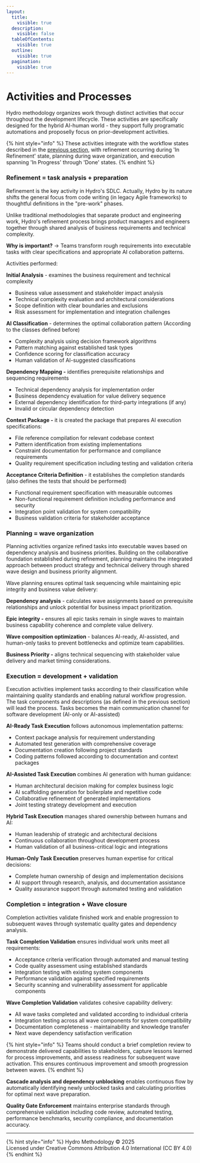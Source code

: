 ```yaml
---
layout:
  title:
    visible: true
  description:
    visible: false
  tableOfContents:
    visible: true
  outline:
    visible: true
  pagination:
    visible: true
---
```


# Activities and Processes

Hydro methodology organizes work through distinct activities that occur throughout the development lifecycle. These activities are specifically designed for the hybrid AI-human world - they support fully programatic automations and proposelly focus on prior-development activities.

{% hint style="info" %}
These activities integrate with the workflow states described in the [previous section](workflow.md), with refinement occurring during 'In Refinement' state, planning during wave organization, and execution spanning 'In Progress' through 'Done' states.
{% endhint %}

### Refinement = task analysis + preparation

Refinement is the key activity in Hydro's SDLC. Actually, Hydro by its nature shifts the general focus from code writing (in legacy Agile frameworks) to thoughtful definitions in the "pre-work" phases.&#x20;

Unlike traditional methodologies that separate product and engineering work, Hydro's refinement process brings product managers and engineers together through shared analysis of business requirements and technical complexity.&#x20;

**Why is important?** → Teams transform rough requirements into executable tasks with clear specifications and appropriate AI collaboration patterns.

Activities performed:

**Initial Analysis** - examines the business requirement and technical complexity

* Business value assessment and stakeholder impact analysis
* Technical complexity evaluation and architectural considerations
* Scope definition with clear boundaries and exclusions
* Risk assessment for implementation and integration challenges

**AI Classification** - determines the optimal collaboration pattern (According to the classes defined before)

* Complexity analysis using decision framework algorithms
* Pattern matching against established task types
* Confidence scoring for classification accuracy
* Human validation of AI-suggested classifications

**Dependency Mapping -** identifies prerequisite relationships and sequencing requirements

* Technical dependency analysis for implementation order
* Business dependency evaluation for value delivery sequence
* External dependency identification for third-party integrations (if any)
* Invalid or circular dependency detection

**Context Package -** it is created the package that prepares AI execution specifications:

* File reference compilation for relevant codebase context
* Pattern identification from existing implementations
* Constraint documentation for performance and compliance requirements
* Quality requirement specification including testing and validation criteria

**Acceptance Criteria Definition** - it establishes the completion standards (also defines the tests that should be performed)

* Functional requirement specification with measurable outcomes
* Non-functional requirement definition including performance and security
* Integration point validation for system compatibility
* Business validation criteria for stakeholder acceptance

### Planning = wave organization

Planning activities organize refined tasks into executable waves based on dependency analysis and business priorities. Building on the collaborative foundation established during refinement, planning maintains the integrated approach between product strategy and technical delivery through shared wave design and business priority alignment.

Wave planning ensures optimal task sequencing while maintaining epic integrity and business value delivery:

**Dependency analysis** - calculates wave assignments based on prerequisite relationships and unlock potential for business impact prioritization.

**Epic integrity -** ensures all epic tasks remain in single waves to maintain business capability coherence and complete value delivery.

**Wave composition optimization** - balances AI-ready, AI-assisted, and human-only tasks to prevent bottlenecks and optimize team capabilities.

**Business Priority -** aligns technical sequencing with stakeholder value delivery and market timing considerations.

### Execution = development + validation

Execution activities implement tasks according to their classification while maintaining quality standards and enabling natural workflow progression. The task components and descriptions (as defined in the previous section) will lead the process. Tasks becomes the main communication channel for software development (AI-only or AI-assisted)

**AI-Ready Task Execution** follows autonomous implementation patterns:

* Context package analysis for requirement understanding
* Automated test generation with comprehensive coverage
* Documentation creation following project standards
* Coding patterns followed according to documentation and context packages

**AI-Assisted Task Execution** combines AI generation with human guidance:

* Human architectural decision making for complex business logic
* AI scaffolding generation for boilerplate and repetitive code
* Collaborative refinement of generated implementations
* Joint testing strategy development and execution

**Hybrid Task Execution** manages shared ownership between humans and AI:

* Human leadership of strategic and architectural decisions
* Continuous collaboration throughout development process
* Human validation of all business-critical logic and integrations

**Human-Only Task Execution** preserves human expertise for critical decisions:

* Complete human ownership of design and implementation decisions
* AI support through research, analysis, and documentation assistance
* Quality assurance support through automated testing and validation

### Completion = integration + Wave closure

Completion activities validate finished work and enable progression to subsequent waves through systematic quality gates and dependency analysis.

**Task Completion Validation** ensures individual work units meet all requirements:

* Acceptance criteria verification through automated and manual testing
* Code quality assessment using established standards
* Integration testing with existing system components
* Performance validation against specified requirements
* Security scanning and vulnerability assessment for applicable components

**Wave Completion Validation** validates cohesive capability delivery:

* All wave tasks completed and validated according to individual criteria
* Integration testing across all wave components for system compatibility
* Documentation completeness - maintainability and knowledge transfer
* Next wave dependency satisfaction verification

{% hint style="info" %}
Teams should conduct a brief completion review to demonstrate delivered capabilities to stakeholders, capture lessons learned for process improvements, and assess readiness for subsequent wave activation. This ensures continuous improvement and smooth progression between waves.
{% endhint %}

**Cascade analysis and dependency unblocking** enables continuous flow by automatically identifying newly unblocked tasks and calculating priorities for optimal next wave preparation.

**Quality Gate Enforcement** maintains enterprise standards through comprehensive validation including code review, automated testing, performance benchmarks, security compliance, and documentation accuracy.

***

{% hint style="info" %}
Hydro Methodology © 2025 \
Licensed under Creative Commons Attribution 4.0 International (CC BY 4.0)
{% endhint %}
